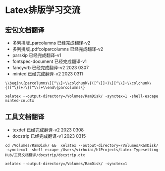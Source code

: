 # Latex排版学习交流

## 宏包文档翻译

- 多列排版_parcolumns 已经完成翻译-v2
- 多列排版_pdfcolparcolumns 已经完成翻译-v2
- parskip 已经完成翻译-v1
- fontspec-document 已经完成翻译-v1
- fancyvrb 已经完成翻译-v2 2023 0307
- minted 已经完成翻译-v2 2023 0311

```
\\begin\{parcolumns\}[^\\]+\\colchunk\{([^\}]+)\}[^\\]+\\colchunk\{([^\}]+)\}[^\\]+\\end\{parcolumns\}
```

```
xelatex --output-directory=/Volumes/RamDisk/ -synctex=1 -shell-escape  minted-cn.dtx
```


## 工具文档翻译
- texdef 已经完成翻译-v2 2023 0308
- docstrip  已经完成翻译-v1 2023 0315
```
cd /Volumes/RamDisk/ &&  xelatex --output-directory=/Volumes/RamDisk/ -synctex=1 -shell-escape /Users/virhuiai/hlProjects/Latex-Typesetting-Hub/工具文档翻译/docstrip/docstrip.dtx
```

```
xelatex --output-directory=/Volumes/RamDisk/ -synctex=1 
``` 